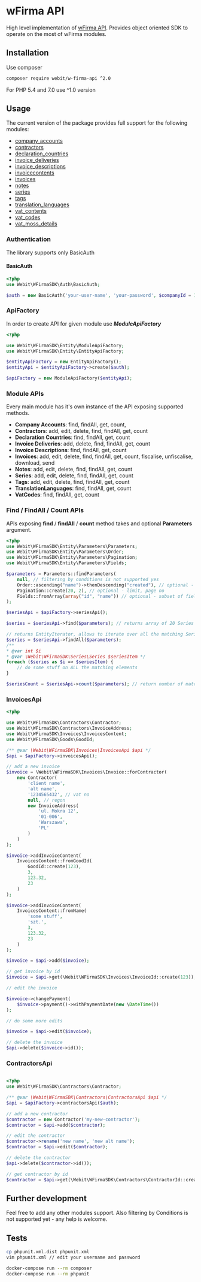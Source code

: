 # wFirma API

High level implementation of [wFirma API](https://doc.wfirma.pl). Provides object oriented SDK to operate on the most of wFirma modules.

## Installation

Use composer

```bash
composer require webit/w-firma-api ^2.0
```

For PHP 5.4 and 7.0 use ^1.0 version

## Usage

The current version of the package provides full support for the following modules:

 * [company_accounts](https://doc.wfirma.pl/#h3-company-accounts)
 * [contractors](https://doc.wfirma.pl/#h3-contractors)
 * [declaration_countries](https://doc.wfirma.pl/#h3-declaration-countries)
 * [invoice_deliveries](https://doc.wfirma.pl/#h3-invoice-descriptions)
 * [invoice_descriptions](https://doc.wfirma.pl/#h3-invoicecontents#h3-invoice-descriptions)
 * [invoicecontents](https://doc.wfirma.pl/#h3-invoicecontents)
 * [invoices](https://doc.wfirma.pl/#h3-invoices)
 * [notes](https://doc.wfirma.pl/#h3-notes)
 * [series](https://doc.wfirma.pl/#h3-series)
 * [tags](https://doc.wfirma.pl/#h3-tags)
 * [translation_languages](https://doc.wfirma.pl/#h3-translation-languages)
 * [vat_contents](https://doc.wfirma.pl/#h3-vat-contents)
 * [vat_codes](https://doc.wfirma.pl/#h3-vat-codes)
 * [vat_moss_details](https://doc.wfirma.pl/#h3-vat-moss-details)
 
### Authentication

The library supports only BasicAuth

#### BasicAuth

```php
<?php
use Webit\WFirmaSDK\Auth\BasicAuth;

$auth = new BasicAuth('your-user-name', 'your-password', $companyId = 1123); // $companyId is optional
```

### ApiFactory

In order to create API for given module use ***ModuleApiFactory***

```php
<?php

use Webit\WFirmaSDK\Entity\ModuleApiFactory;
use Webit\WFirmaSDK\Entity\EntityApiFactory;

$entityApiFactory = new EntityApiFactory();
$entityApi = $entityApiFactory->create($auth);

$apiFactory = new ModuleApiFactory($entityApi);
```


### Module APIs

Every main module has it's own instance of the API exposing supported methods.

* **Company Accounts**: find, findAll, get, count,
* **Contractors**: add, edit, delete, find, findAll, get, count
* **Declaration Countries**: find, findAll, get, count
* **Invoice Deliveries**: add, delete, find, findAll, get, count
* **Invoice Descriptions**: find, findAll, get, count
* **Invoices**: add, edit, delete, find, findAll, get, count, fiscalise, unfiscalise, download, send
* **Notes**: add, edit, delete, find, findAll, get, count
* **Series**: add, edit, delete, find, findAll, get, count
* **Tags**: add, edit, delete, find, findAll, get, count
* **TranslationLanguages**: find, findAll, get, count
* **VatCodes**: find, findAll, get, count

### Find / FindAll / Count APIs

APIs exposing **find** / **findAll** / **count** method takes and optional **Parameters** argument.

```php
<?php
use Webit\WFirmaSDK\Entity\Parameters\Parameters;
use Webit\WFirmaSDK\Entity\Parameters\Order;
use Webit\WFirmaSDK\Entity\Parameters\Pagination;
use Webit\WFirmaSDK\Entity\Parameters\Fields;

$parameters = Parameters::findParameters(
    null, // filtering by conditions is not supported yes
    Order::ascending("name")->thenDescending("created"), // optional - ordering
    Pagination::create(20, 2), // optional - limit, page no 
    Fields::fromArray(array("id", "name")) // optional - subset of fields to select
);

$seriesApi = $apiFactory->seriesApi();

$series = $seriesApi->find($parameters); // returns array of 20 Series (page 2)

// returns EntityIterator, allows to iterate over all the matching Series loaded in batches of 20
$series = $seriesApi->findAll($parameters);
/** 
* @var int $i
* @var \Webit\WFirmaSDK\Series\Series $seriesItem */
foreach ($series as $i => $seriesItem) {
    // do some stuff on ALL the matching elements
}

$seriesCount = $seriesApi->count($parameters); // return number of matching series

```

### InvoicesApi

```php
<?php

use Webit\WFirmaSDK\Contractors\Contractor;
use Webit\WFirmaSDK\Contractors\InvoiceAddress;
use Webit\WFirmaSDK\Invoices\InvoicesContent;
use Webit\WFirmaSDK\Goods\GoodId;

/** @var \Webit\WFirmaSDK\Invoices\InvoicesApi $api */
$api = $apiFactory->invoicesApi();

// add a new invoice
$invoice = \Webit\WFirmaSDK\Invoices\Invoice::forContractor(
    new Contractor(
        'client name',
        'alt name',
        '1234565432', // vat no
        null, // regon
        new InvoiceAddress(
            'ul. Mokra 12',
            '01-006',
            'Warszawa',
            'PL'
        )
    )    
);

$invoice->addInvoiceContent(
    InvoicesContent::fromGoodId(
        GoodId::create(123),
        3,
        123.32,
        23
    )
);

$invoice->addInvoiceContent(
    InvoicesContent::fromName(
        'some stuff',
        'szt.',
        3,
        123.32,
        23
    )
);

$invoice = $api->add($invoice);

// get invoice by id
$invoice = $api->get(\Webit\WFirmaSDK\Invoices\InvoiceId::create(123));

// edit the invoice

$invoice->changePayment(
    $invoice->payment()->withPaymentDate(new \DateTime())
);

// do some more edits

$invoice = $api->edit($invoice);

// delete the invoice
$api->delete($invoice->id());
```

### ContractorsApi

```php

<?php
use Webit\WFirmaSDK\Contractors\Contractor;

/** @var \Webit\WFirmaSDK\Contractors\ContractorsApi $api */
$api = $apiFactory->contractorsApi($auth);

// add a new contractor
$contractor = new Contractor('my-new-contractor');
$contractor = $api->add($contractor);

// edit the contractor
$contractor->rename('new name', 'new alt name');
$contractor = $api->edit($contractor);

// delete the contractor
$api->delete($contractor->id());

// get contractor by id
$contractor = $api->get(\Webit\WFirmaSDK\Contractors\ContractorId::create(123));

```

## Further development

Feel free to add any other modules support. Also filtering by Conditions is not supported yet - any help is welcome. 

## Tests

```bash
cp phpunit.xml.dist phpunit.xml
vim phpunit.xml // edit your username and password

docker-compose run --rm composer
docker-compose run --rm phpunit
```
